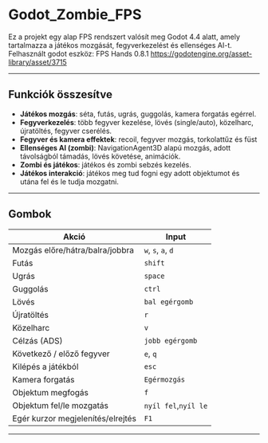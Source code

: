 # Godot_Zombie_FPS

Ez a projekt egy alap FPS rendszert valósít meg Godot 4.4 alatt, amely tartalmazza a játékos mozgását, fegyverkezelést és ellenséges AI-t.
Felhasznált godot eszköz: FPS Hands 0.8.1
https://godotengine.org/asset-library/asset/3715

---

## Funkciók összesítve

- **Játékos mozgás**: séta, futás, ugrás, guggolás, kamera forgatás egérrel.  
- **Fegyverkezelés**: több fegyver kezelése, lövés (single/auto), közelharc, újratöltés, fegyver cserélés.  
- **Fegyver és kamera effektek**: recoil, fegyver mozgás, torkolattűz és füst  
- **Ellenséges AI (zombi)**: NavigationAgent3D alapú mozgás, adott távolságból támadás, lövés követése, animációk.
- **Zombi és játékos**: játékos és zombi sebzés kezelés.
- **Játékos interakció**: játékos meg tud fogni egy adott objektumot és utána fel és le tudja mozgatni.

---

## Gombok

| Akció | Input |
|-------|-------------|
| Mozgás előre/hátra/balra/jobbra | `w`, `s`, `a`, `d` |
| Futás | `shift` |
| Ugrás | `space` |
| Guggolás | `ctrl` |
| Lövés | `bal egérgomb` |
| Újratöltés | `r` |
| Közelharc | `v` |
| Célzás (ADS) | `jobb egérgomb` |
| Következő / előző fegyver | `e`, `q` |
| Kilépés a játékból | `esc` |
| Kamera forgatás | `Egérmozgás` |
| Objektum megfogás | `f` |
| Objektum fel/le mozgatás | `nyíl fel`,`nyíl le` |
| Egér kurzor megjelenítés/elrejtés | `F1` |

---
